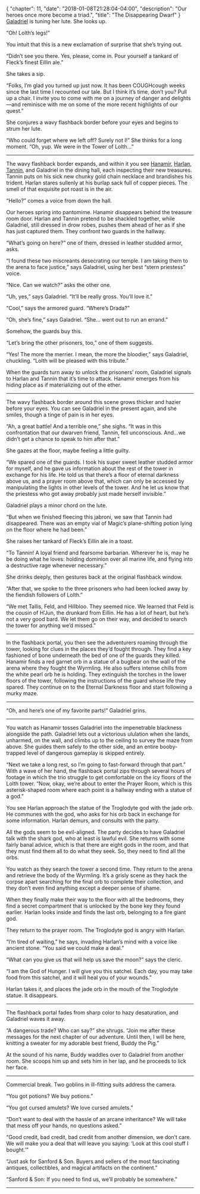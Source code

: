 {
    "chapter": 11,
    "date": "2018-01-08T21:28:04-04:00",
    "description": "Our heroes once more become a triad.",
    "title": "The Disappearing Dwarf"
}
[Galadriel](/characters/galadriel/) is tuning her lute. She looks up.

“Oh! Lolth’s legs!” 

You intuit that this is a new exclamation of surprise that she’s trying out. 

“Didn’t see you there. Yes, please, come in. Pour yourself a tankard of Fleck’s finest Eillin ale.” 

She takes a sip.

“Folks, I’m glad you turned up just now. It has been COUGHcough weeks since the last time I recounted our tale. But I think it’s time, don’t you? Pull up a chair. I invite you to come with me on a journey of danger and delights—and reminisce with me on some of the more recent highlights of our quest.”

She conjures a wavy flashback border before your eyes and begins to strum her lute.

“Who could forget where we left off? Surely not I!” She thinks for a long moment. “Oh, yup. We were in the Tower of Lolth…”

---

The wavy flashback border expands, and within it you see [Hanamir](/characters/hanamir/), [Harlan](/characters/harlan/), [Tannin](/characters/tannin/), and Galadriel in the dining hall, each inspecting their new treasures. Tannin puts on his sick new chunky gold chain necklace and brandishes his trident. Harlan stares sullenly at his burlap sack full of copper pieces. The smell of that exquisite pot roast is in the air.  

“Hello?” comes a voice from down the hall. 

Our heroes spring into pantomime. Hanamir disappears behind the treasure room door. Harlan and Tannin pretend to be shackled together, while Galadriel, still dressed in drow robes, pushes them ahead of her as if she has just captured them. They confront two guards in the hallway.

“What’s going on here?” one of them, dressed in leather studded armor, asks.

“I found these two miscreants desecrating our temple. I am taking them to the arena to face justice,” says Galadriel, using her best “stern priestess” voice.

“Nice. Can we watch?” asks the other one.

“Uh, yes,” says Galadriel. “It’ll be really gross. You’ll love it.”

“Cool,” says the armored guard. “Where’s Drada?”

“Oh, she’s fine,” says Galadriel. “She… went out to run an errand.” 

Somehow, the guards buy this.

“Let’s bring the other prisoners, too,” one of them suggests.

“Yes! The more the merrier. I mean, the more the bloodier,” says Galadriel, chuckling. “Lolth will be pleased with this tribute.” 

When the guards turn away to unlock the prisoners’ room, Galadriel signals to Harlan and Tannin that it’s time to attack. Hanamir emerges from his hiding place as if materializing out of the ether. 

---

The wavy flashback border around this scene grows thicker and hazier before your eyes. You can see Galadriel in the present again, and she smiles, though a tinge of pain is in her eyes.

“Ah, a great battle! And a terrible one,” she sighs. “It was in this confrontation that our dwarven friend, Tannin, fell unconscious. And...we didn’t get a chance to speak to him after that.” 

She gazes at the floor, maybe feeling a little guilty. 

“We spared one of the guards. I took his super sweet leather studded armor for myself, and he gave us information about the rest of the tower in exchange for his life. He told us that there’s a floor of eternal darkness above us, and a prayer room above that, which can only be accessed by manipulating the lights in other levels of the tower. And he let us know that the priestess who got away probably just made herself invisible.”

Galadriel plays a minor chord on the lute.

“But when we finished fleecing this jabroni, we saw that Tannin had disappeared. There was an empty vial of Magic’s plane-shifting potion lying on the floor where he had been.”

She raises her tankard of Fleck’s Eillin ale in a toast. 

“To Tannin! A loyal friend and fearsome barbarian. Wherever he is, may he be doing what he loves: holding dominion over all marine life, and flying into a destructive rage whenever necessary.”

She drinks deeply, then gestures back at the original flashback window. 

“After that, we spoke to the three prisoners who had been locked away by the fiendish followers of Lolth.” 

“We met Tallis, Feld, and Hillbloo. They seemed nice. We learned that Feld is the cousin of H’Jun, the drunkard from Eillin. He has a lot of heart, but he’s not a very good bard. We let them go on their way, and decided to search the tower for anything we’d missed.”

---

In the flashback portal, you then see the adventurers roaming through the tower, looking for clues in the places they’d fought through. They find a key fashioned of bone underneath the bed of one of the guards they killed. Hanamir finds a red garnet orb in a statue of a bugbear on the wall of the arena where they fought the Wyrmling. He also suffers intense chills from the white pearl orb he is holding. They extinguish the torches in the lower floors of the tower, following the instructions of the guard whose life they spared. They continue on to the Eternal Darkness floor and start following a murky maze.

---

“Oh, and here’s one of my favorite parts!” Galadriel grins.

---

You watch as Hanamir tosses Galadriel into the impenetrable blackness alongside the path. Galadriel lets out a victorious ululation when she lands, unharmed, on the wall, and climbs up to the ceiling to survey the maze from above. She guides them safely to the other side, and an entire booby-trapped level of dangerous gameplay is skipped entirely.

“Next we take a long rest, so I’m going to fast-forward through that part.” With a wave of her hand, the flashback portal zips through several hours of footage in which the trio struggle to get comfortable on the icy floors of the Lolth tower. “Now, okay, we’re about to enter the Prayer Room, which is this asterisk-shaped room where each point is a hallway ending with a statue of a god.”

You see Harlan approach the statue of the Troglodyte god with the jade orb. He communes with the god, who asks for his orb back in exchange for some information. Harlan demurs, and consults with the party. 

All the gods seem to be evil-aligned. The party decides to have Galadriel talk with the shark god, who at least is lawful evil. She returns with some fairly banal advice, which is that there are eight gods in the room, and that they must find them all to do what they seek. So, they need to find all the orbs.

You watch as they search the tower a second time. They return to the arena and retrieve the body of the Wyrmling. It’s a grisly scene as they hack the corpse apart searching for the final orb to complete their collection, and they don’t even find anything except a deeper sense of shame.

When they finally make their way to the floor with all the bedrooms, they find a secret compartment that is unlocked by the bone key they found earlier. Harlan looks inside and finds the last orb, belonging to a fire giant god. 

They return to the prayer room. The Troglodyte god is angry with Harlan.

“I’m tired of waiting,” he says, invading Harlan’s mind with a voice like ancient stone. “You said we could make a deal.” 

“What can you give us that will help us save the moon?” says the cleric.

“I am the God of Hunger. I will give you this satchel. Each day, you may take food from this satchel, and it will heal you of your wounds.”

Harlan takes it, and places the jade orb in the mouth of the Troglodyte statue. It disappears.

---

The flashback portal fades from sharp color to hazy desaturation, and Galadriel waves it away. 

“A dangerous trade? Who can say?” she shrugs. “Join me after these messages for the next chapter of our adventure. Until then, I will be here, knitting a sweater for my adorable best friend, Buddy the Pig.”

At the sound of his name, Buddy waddles over to Galadriel from another room. She scoops him up and sets him in her lap, and he proceeds to lick her face.

---

Commercial break. Two goblins in ill-fitting suits address the camera.

“You got potions? We buy potions.”

“You got cursed amulets? We love cursed amulets.”

“Don’t want to deal with the hassle of an arcane inheritance? We will take that mess off your hands, no questions asked.”

“Good credit, bad credit, bad credit from another dimension, we don’t care. We will make you a deal that will leave you saying: ‘Look at this cool stuff I bought.’”

“Just ask for Sanford & Son. Buyers and sellers of the most fascinating antiques, collectibles, and magical artifacts on the continent.”

“Sanford & Son: If you need to find us, we’ll probably be somewhere.”

---
